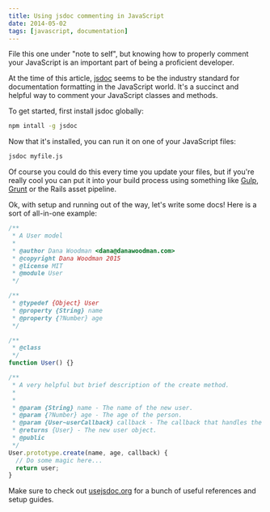 ```yaml
---
title: Using jsdoc commenting in JavaScript
date: 2014-05-02
tags: [javascript, documentation]
---
```


File this one under "note to self", but knowing how to properly comment your JavaScript is an important part of being a proficient developer.

At the time of this article, [jsdoc](https://github.com/jsdoc3/jsdoc) seems to be the industry standard for documentation formatting in the JavaScript world. It's a succinct and helpful way to comment your JavaScript classes and methods.

To get started, first install jsdoc globally:

```bash
npm intall -g jsdoc
```

Now that it's installed, you can run it on one of your JavaScript files:

```bash
jsdoc myfile.js
```

Of course you could do this every time you update your files, but if you're really cool you can put it into your build process using something like [Gulp](http://gulpjs.com/), [Grunt](http://gruntjs.com/) or the Rails asset pipeline.

Ok, with setup and running out of the way, let's write some docs! Here is a sort of all-in-one example:

```js
/**
 * A User model
 * 
 * @author Dana Woodman <dana@danawoodman.com>
 * @copyright Dana Woodman 2015
 * @license MIT
 * @module User
 */

/**
 * @typedef {Object} User
 * @property {String} name
 * @property {?Number} age
 */

/**
 * @class
 */
function User() {}

/**
 * A very helpful but brief description of the create method.
 *
 *
 * @param {String} name - The name of the new user.
 * @param {?Number} age - The age of the person.
 * @param {User~userCallback} callback - The callback that handles the response.
 * @returns {User} - The new user object.
 * @public
 */
User.prototype.create(name, age, callback) {
  // Do some magic here...
  return user;
}
```

Make sure to check out [usejsdoc.org](http://usejsdoc.org/) for a bunch of useful references and setup guides.
